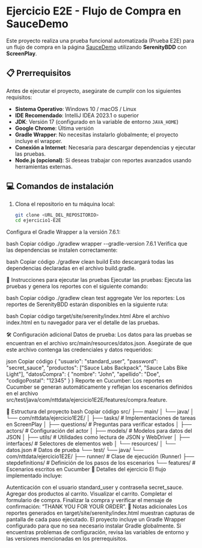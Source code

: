 # Ejercicio E2E - Flujo de Compra en SauceDemo

Este proyecto realiza una prueba funcional automatizada (Prueba E2E) para un flujo de compra en la página [SauceDemo](https://www.saucedemo.com/) utilizando **SerenityBDD** con **ScreenPlay**.

## 📋 Prerrequisitos

Antes de ejecutar el proyecto, asegúrate de cumplir con los siguientes requisitos:

- **Sistema Operativo**: Windows 10 / macOS / Linux
- **IDE Recomendado**: IntelliJ IDEA 2023.1 o superior
- **JDK**: Versión 17 (configurado en la variable de entorno `JAVA_HOME`)
- **Google Chrome**: Última versión
- **Gradle Wrapper**: No necesitas instalarlo globalmente; el proyecto incluye el wrapper.
- **Conexión a Internet**: Necesaria para descargar dependencias y ejecutar las pruebas.
- **Node.js (opcional)**: Si deseas trabajar con reportes avanzados usando herramientas externas.

## 💻 Comandos de instalación

1. Clona el repositorio en tu máquina local:
   ```bash
   git clone <URL_DEL_REPOSITORIO>
   cd ejercicio1-E2E
Configura el Gradle Wrapper a la versión 7.6.1:

bash
Copiar código
./gradlew wrapper --gradle-version 7.6.1
Verifica que las dependencias se instalen correctamente:

bash
Copiar código
./gradlew clean build
Esto descargará todas las dependencias declaradas en el archivo build.gradle.

🚀 Instrucciones para ejecutar las pruebas
Ejecutar las pruebas: Ejecuta las pruebas y genera los reportes con el siguiente comando:

bash
Copiar código
./gradlew clean test aggregate
Ver los reportes: Los reportes de SerenityBDD estarán disponibles en la siguiente ruta:

bash
Copiar código
target/site/serenity/index.html
Abre el archivo index.html en tu navegador para ver el detalle de las pruebas.

🛠 Configuración adicional
Datos de prueba: Los datos para las pruebas se encuentran en el archivo src/main/resources/datos.json. Asegúrate de que este archivo contenga las credenciales y datos requeridos:

json
Copiar código
{
  "usuario": "standard_user",
  "password": "secret_sauce",
  "productos": ["Sauce Labs Backpack", "Sauce Labs Bike Light"],
  "datosCompra": {
    "nombre": "John",
    "apellido": "Doe",
    "codigoPostal": "12345"
  }
}
Reporte en Cucumber: Los reportes en Cucumber se generan automáticamente y reflejan los escenarios definidos en el archivo src/test/java/com/nttdata/ejercicio1E2E/features/compra.feature.

📂 Estructura del proyecto
bash
Copiar código
src/
├── main/
│   └── java/
│       └── com/nttdata/ejercicio1E2E/
│           ├── tasks/                       # Implementaciones de tareas en ScreenPlay
│           ├── questions/                  # Preguntas para verificar estados
│           ├── actors/                     # Configuración del actor
│           ├── models/                     # Modelos para datos del JSON
│           ├── utils/                      # Utilidades como lectura de JSON y WebDriver
│           ├── interfaces/                 # Selectores de elementos web
│           └── resources/
│               └── datos.json              # Datos de prueba
└── test/
    └── java/
        └── com/nttdata/ejercicio1E2E/
            ├── runner/                     # Clase de ejecución (Runner)
            ├── stepdefinitions/            # Definición de los pasos de los escenarios
            └── features/                   # Escenarios escritos en Cucumber
📝 Detalles del ejercicio
El flujo implementado incluye:

Autenticación con el usuario standard_user y contraseña secret_sauce.
Agregar dos productos al carrito.
Visualizar el carrito.
Completar el formulario de compra.
Finalizar la compra y verificar el mensaje de confirmación: “THANK YOU FOR YOUR ORDER”.
📑 Notas adicionales
Los reportes generados en target/site/serenity/index.html muestran capturas de pantalla de cada paso ejecutado.
El proyecto incluye un Gradle Wrapper configurado para que no sea necesario instalar Gradle globalmente.
Si encuentras problemas de configuración, revisa las variables de entorno y las versiones mencionadas en los prerrequisitos.
